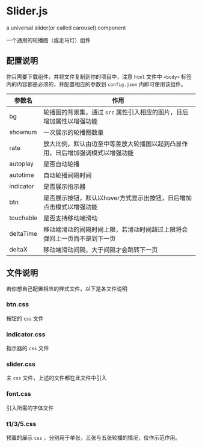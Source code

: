 # Slider.js
a universal slider(or called carousel) component

一个通用的轮播图（或走马灯）组件

## 配置说明

你只需要下载组件，并将文件复制到你的项目中，注意 `html` 文件中 `<body>` 标签内的内容都是必须的，并配置相应的参数到 `config.json` 内即可使用该组件。

| 参数名       | 作用                                      |
| --------- | --------------------------------------- |
| bg        | 轮播图的背景集，通过 `src` 属性引入相应的图片，日后增加属性以增强功能  |
| shownum   | 一次展示的轮播图数量                              |
| rate      | 放大比例，默认由边至中等差放大轮播图以起到凸显作用，日后增加强调模式以增强功能 |
| autoplay  | 是否自动轮播                                  |
| autotime  | 自动轮播间隔时间                                |
| indicator | 是否展示指示器                                 |
| btn       | 是否展示按钮，默认以hover方式显示出按钮，日后增加点击模式以增强功能    |
| touchable | 是否支持移动端滑动                               |
| deltaTime | 移动端滑动的间隔时间上限，若滑动时间超过上限将会弹回上一页而不是到下一页    |
| deltaX    | 移动端滑动间隔，大于间隔才会跳转下一页                     |

## 文件说明

若你想自己配置相应的样式文件，以下是各文件说明

### btn.css

按钮的 `css` 文件

### indicator.css

指示器的 `css` 文件

### slider.css

主 `css` 文件，上述的文件都在此文件中引入

### font.css

引入所需的字体文件

### t1/3/5.css

预置的展示 `css` ，分别用于单张，三张与五张轮播的情况，仅作示范作用。